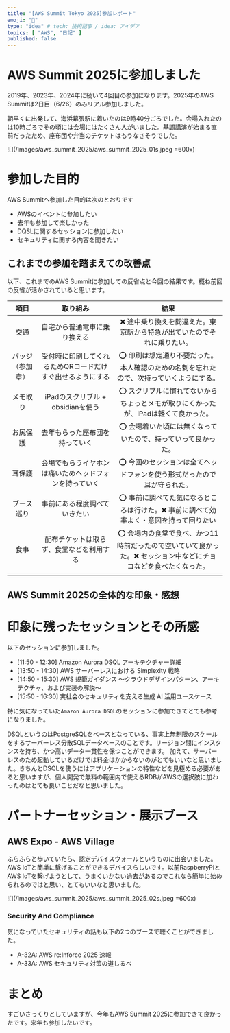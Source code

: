```yaml
---
title: "[AWS Summit Tokyo 2025]参加レポート"
emoji: "👏"
type: "idea" # tech: 技術記事 / idea: アイデア
topics: [ "AWS", "日記" ]
published: false
---
```


# AWS Summit 2025に参加しました

2019年、2023年、2024年に続いて4回目の参加になります。2025年のAWS Summitは2日目（6/26）のみリアル参加しました。

朝早くに出発して、海浜幕張駅に着いたのは9時40分ごろでした。会場入れたのは10時ごろでその頃には会場にはたくさん人がいました。基調講演が始まる直前だったため、座布団や弁当のチケットはもうなさそうでした。

![](/images/aws_summit_2025/aws_summit_2025_01s.jpeg =600x)

# 参加した目的

AWS Summitへ参加した目的は次のとおりです

- AWSのイベントに参加したい
- 去年も参加して楽しかった
- DQSLに関するセッションに参加したい
- セキュリティに関する内容を聞きたい

## これまでの参加を踏まえての改善点

以下、これまでのAWS Summitに参加しての反省点と今回の結果です。概ね前回の反省が活かされていると思います。

|    項目    |              取り組み              |                             結果                              |
|:--------:|:------------------------------:|:-----------------------------------------------------------:|
|    交通    |         自宅から普通電車に乗り換える         |            ❌ 途中乗り換えを間違えた。東京駅から特急が出ていたのでそれに乗りたい。             |
| バッジ（参加章） | 受付時に印刷してくれるためQRコードだけすぐ出せるようにする |        ⭕️ 印刷は想定通り不要だった。本人確認のための名刺を忘れたので、次持っていくようにする。        |
|   メモ取り   |    iPadのスクリブル + obsidianを使う    |        ⭕️ スクリブルに慣れてないからちょっとメモが取りにくかったが、iPadは軽くて良かった。        |
|   お尻保護   |        去年もらった座布団を持っていく         |              ⭕️ 会場着いた頃には無くなっていたので、持っていって良かった。               |
|   耳保護    |  会場でもらうイヤホンは痛いためヘッドフォンを持っていく   |            ⭕️ 今回のセッションは全てヘッドフォンを使う形式だったので耳が守られた。            |
|  ブース巡り   |         事前にある程度調べていきたい         |        ⭕️ 事前に調べてた気になるところは行けた。❌ 事前に調べて効率よく・意図を持って回りたい        |
|    食事    |      配布チケットは取らず、食堂などを利用する      | ⭕️ 会場内の食堂で食べ、かつ11時前だったので空いていて良かった。❌ セッション中などにチョコなどを食べたくなった。 |
|          |                                |                                                             |



## AWS Summit 2025の全体的な印象・感想

# 印象に残ったセッションとその所感

以下のセッションに参加しました。

- [11:50 - 12:30] Amazon Aurora DSQL アーキテクチャー詳細
- [13:50 - 14:30] AWS サーバーレスにおける Simplexity 戦略
- [14:50 - 15:30] AWS 規範ガイダンス 〜クラウドデザインパターン、アーキテクチャ、および実装の解説〜
- [15:50 - 16:30] 実社会のセキュリティを支える生成 AI 活用ユースケース

特に気になっていた`Amazon Aurora DSQL`のセッションに参加できてとても参考になりました。

DSQLというのはPostgreSQLをベースとなっている、事実上無制限のスケールをするサーバーレス分散SQLデータベースのことです。リージョン間にインスタンスを持ち、かつ高いデータ一貫性を保つことができます。
加えて、サーバーレスのため起動しているだけでは料金はかからないのがとてもいいなと思いました。きちんとDSQLを使うにはアプリケーションの特性などを見極める必要があると思いますが、個人開発で無料の範囲内で使えるRDBがAWSの選択肢に加わったのはとても良いことだなと思いました。

# パートナーセッション・展示ブース

## AWS Expo - AWS Village

ふらふらと歩いていたら、認定デバイスウォールというものに出会いました。AWS IoTと簡単に繋げることができるデバイスらしいです。以前RaspberryPiとAWS IoTを繋げようとして、うまくいかない過去があるのでこれなら簡単に始められるのではと思い、とてもいいなと思いました。

![](/images/aws_summit_2025/aws_summit_2025_02s.jpeg =600x)

### Security And Compliance

気になっていたセキュリティの話も以下の2つのブースで聴くことができました。

- A-32A: AWS re:Inforce 2025 速報
- A-33A: AWS セキュリティ対策の道しるべ


# まとめ

すごいさっくりとしていますが、今年もAWS Summit 2025に参加できて良かったです。来年も参加したいです。

